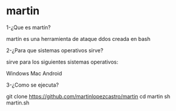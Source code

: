 # martin

1-¿Que es martín?

martín es una herramienta de ataque ddos
creada en bash


2-¿Para que sistemas operativos sirve?

sirve para los siguientes sistemas operativos:

Windows
Mac
Android 


3-¿Como se ejecuta?

git clone https://github.com/martinlopezcastro/martin
cd martin
sh martin.sh
